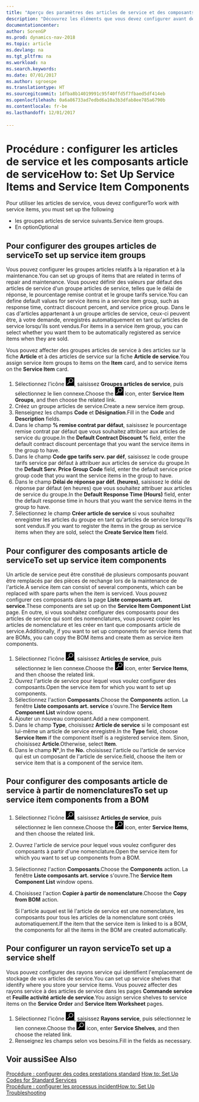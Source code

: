 ```yaml
---
title: "Aperçu des paramètres des articles de service et des composants article de service"
description: "Découvrez les éléments que vous devez configurer avant de pouvoir utiliser des articles de service, notamment les valeurs par défaut telles que le délai de réponse, le pourcentage remise contrat et le groupe tarifs service."
documentationcenter: 
author: SorenGP
ms.prod: dynamics-nav-2018
ms.topic: article
ms.devlang: na
ms.tgt_pltfrm: na
ms.workload: na
ms.search.keywords: 
ms.date: 07/01/2017
ms.author: sgroespe
ms.translationtype: HT
ms.sourcegitcommit: 1dfba8b14019991c95f40ffd5f7fbaed5df414eb
ms.openlocfilehash: 0a6a86733ad7edbd6a10a3b3dfab8ee785a6790b
ms.contentlocale: fr-be
ms.lasthandoff: 12/01/2017

---
```

# <a name="how-to-set-up-service-items-and-service-item-components"></a><span data-ttu-id="691df-103">Procédure : configurer les articles de service et les composants article de service</span><span class="sxs-lookup"><span data-stu-id="691df-103">How to: Set Up Service Items and Service Item Components</span></span>
<span data-ttu-id="691df-104">Pour utiliser les articles de service, vous devez configurer</span><span class="sxs-lookup"><span data-stu-id="691df-104">To work with service items, you must set up the following</span></span>

* <span data-ttu-id="691df-105">les groupes articles de service suivants.</span><span class="sxs-lookup"><span data-stu-id="691df-105">Service item groups.</span></span> 
* <span data-ttu-id="691df-106">En option</span><span class="sxs-lookup"><span data-stu-id="691df-106">Optional</span></span>

## <a name="to-set-up-service-item-groups"></a><span data-ttu-id="691df-107">Pour configurer des groupes articles de service</span><span class="sxs-lookup"><span data-stu-id="691df-107">To set up service item groups</span></span>
<span data-ttu-id="691df-108">Vous pouvez configurer les groupes articles relatifs à la réparation et à la maintenance.</span><span class="sxs-lookup"><span data-stu-id="691df-108">You can set up groups of items that are related in terms of repair and maintenance.</span></span> <span data-ttu-id="691df-109">Vous pouvez définir des valeurs par défaut des articles de service d'un groupe articles de service, telles que le délai de réponse, le pourcentage remise contrat et le groupe tarifs service.</span><span class="sxs-lookup"><span data-stu-id="691df-109">You can define default values for service items in a service item group, such as response time, contract discount percent, and service price group.</span></span> <span data-ttu-id="691df-110">Dans le cas d'articles appartenant à un groupe articles de service, ceux-ci peuvent être, à votre demande, enregistrés automatiquement en tant qu'articles de service lorsqu'ils sont vendus.</span><span class="sxs-lookup"><span data-stu-id="691df-110">For items in a service item group, you can select whether you want them to be automatically registered as service items when they are sold.</span></span>  
  
<span data-ttu-id="691df-111">Vous pouvez affecter des groupes articles de service à des articles sur la fiche **Article** et à des articles de service sur la fiche **Article de service**.</span><span class="sxs-lookup"><span data-stu-id="691df-111">You assign service item groups to items on the **Item** card, and to service items on the **Service Item** card.</span></span>  
  
1. <span data-ttu-id="691df-112">Sélectionnez l'icône ![Page ou état pour la recherche](media/ui-search/search_small.png "Page ou état pour la recherche"), saisissez **Groupes articles de service**, puis sélectionnez le lien connexe.</span><span class="sxs-lookup"><span data-stu-id="691df-112">Choose the ![Search for Page or Report](media/ui-search/search_small.png "Search for Page or Report icon") icon, enter **Service Item Groups**, and then choose the related link.</span></span>  
2. <span data-ttu-id="691df-113">Créez un groupe articles de service.</span><span class="sxs-lookup"><span data-stu-id="691df-113">Create a new service item group.</span></span>  
3. <span data-ttu-id="691df-114">Renseignez les champs **Code** et **Désignation**.</span><span class="sxs-lookup"><span data-stu-id="691df-114">Fill in the **Code** and **Description** fields.</span></span>  
4. <span data-ttu-id="691df-115">Dans le champ **% remise contrat par défaut**, saisissez le pourcentage remise contrat par défaut que vous souhaitez attribuer aux articles de service du groupe.</span><span class="sxs-lookup"><span data-stu-id="691df-115">In the **Default Contract Discount %** field, enter the default contract discount percentage that you want the service items in the group to have.</span></span>  
5. <span data-ttu-id="691df-116">Dans le champ **Code gpe tarifs serv. par déf**, saisissez le code groupe tarifs service par défaut à attribuer aux articles de service du groupe.</span><span class="sxs-lookup"><span data-stu-id="691df-116">In the **Default Serv. Price Group Code** field, enter the default service price group code that you want the service items in the group to have.</span></span>  
6. <span data-ttu-id="691df-117">Dans le champ **Délai de réponse par déf. (heures)**, saisissez le délai de réponse par défaut (en heures) que vous souhaitez attribuer aux articles de service du groupe.</span><span class="sxs-lookup"><span data-stu-id="691df-117">In the **Default Response Time (Hours)** field, enter the default response time in hours that you want the service items in the group to have.</span></span>  
7. <span data-ttu-id="691df-118">Sélectionnez le champ **Créer article de service** si vous souhaitez enregistrer les articles du groupe en tant qu'articles de service lorsqu'ils sont vendus.</span><span class="sxs-lookup"><span data-stu-id="691df-118">If you want to register the items in the group as service items when they are sold, select the **Create Service Item** field.</span></span>  

## <a name="to-set-up-service-item-components"></a><span data-ttu-id="691df-119">Pour configurer des composants article de service</span><span class="sxs-lookup"><span data-stu-id="691df-119">To set up service item components</span></span>
<span data-ttu-id="691df-120">Un article de service peut être constitué de plusieurs composants pouvant être remplacés par des pièces de rechange lors de la maintenance de l'article.</span><span class="sxs-lookup"><span data-stu-id="691df-120">A service item can consist of several components, which can be replaced with spare parts when the item is serviced.</span></span> <span data-ttu-id="691df-121">Vous pouvez configurer ces composants dans la page **Liste composants art. service**.</span><span class="sxs-lookup"><span data-stu-id="691df-121">These components are set up on the **Service Item Component List** page.</span></span> <span data-ttu-id="691df-122">En outre, si vous souhaitez configurer des composants pour des articles de service qui sont des nomenclatures, vous pouvez copier les articles de nomenclature et les créer en tant que composants article de service.</span><span class="sxs-lookup"><span data-stu-id="691df-122">Additionally, if you want to set up components for service items that are BOMs, you can copy the BOM items and create them as service item components.</span></span> 
  
1. <span data-ttu-id="691df-123">Sélectionnez l'icône ![Page ou état pour la recherche](media/ui-search/search_small.png "Page ou état pour la recherche"), saisissez **Articles de service**, puis sélectionnez le lien connexe.</span><span class="sxs-lookup"><span data-stu-id="691df-123">Choose the ![Search for Page or Report](media/ui-search/search_small.png "Search for Page or Report icon") icon, enter **Service Items**, and then choose the related link.</span></span> 
2. <span data-ttu-id="691df-124">Ouvrez l'article de service pour lequel vous voulez configurer des composants.</span><span class="sxs-lookup"><span data-stu-id="691df-124">Open the service item for which you want to set up components.</span></span>  
3. <span data-ttu-id="691df-125">Sélectionnez l'action **Composants**.</span><span class="sxs-lookup"><span data-stu-id="691df-125">Choose the **Components** action.</span></span> <span data-ttu-id="691df-126">La fenêtre **Liste composants art. service** s'ouvre.</span><span class="sxs-lookup"><span data-stu-id="691df-126">The **Service Item Component List** window opens.</span></span>  
4. <span data-ttu-id="691df-127">Ajouter un nouveau composant.</span><span class="sxs-lookup"><span data-stu-id="691df-127">Add a new component.</span></span>  
5. <span data-ttu-id="691df-128">Dans le champ **Type**, choisissez **Article de service** si le composant est lui-même un article de service enregistré.</span><span class="sxs-lookup"><span data-stu-id="691df-128">In the **Type** field, choose **Service Item** if the component itself is a registered service item.</span></span> <span data-ttu-id="691df-129">Sinon, choisissez **Article**.</span><span class="sxs-lookup"><span data-stu-id="691df-129">Otherwise, select **Item**.</span></span>  
6. <span data-ttu-id="691df-130">Dans le champ **N°**,</span><span class="sxs-lookup"><span data-stu-id="691df-130">In the **No.**</span></span> <span data-ttu-id="691df-131">choisissez l'article ou l'article de service qui est un composant de l'article de service.</span><span class="sxs-lookup"><span data-stu-id="691df-131">field, choose the item or service item that is a component of the service item.</span></span>  

## <a name="to-set-up-service-item-components-from-a-bom"></a><span data-ttu-id="691df-132">Pour configurer des composants article de service à partir de nomenclatures</span><span class="sxs-lookup"><span data-stu-id="691df-132">To set up service item components from a BOM</span></span>
1.  <span data-ttu-id="691df-133">Sélectionnez l'icône ![Page ou état pour la recherche](media/ui-search/search_small.png "Page ou état pour la recherche"), saisissez **Articles de service**, puis sélectionnez le lien connexe.</span><span class="sxs-lookup"><span data-stu-id="691df-133">Choose the ![Search for Page or Report](media/ui-search/search_small.png "Search for Page or Report icon") icon, enter **Service Items**, and then choose the related link.</span></span>  
2. <span data-ttu-id="691df-134">Ouvrez l'article de service pour lequel vous voulez configurer des composants à partir d'une nomenclature.</span><span class="sxs-lookup"><span data-stu-id="691df-134">Open the service item for which you want to set up components from a BOM.</span></span>  
3. <span data-ttu-id="691df-135">Sélectionnez l'action **Composants**.</span><span class="sxs-lookup"><span data-stu-id="691df-135">Choose the **Components** action.</span></span> <span data-ttu-id="691df-136">La fenêtre **Liste composants art. service** s'ouvre.</span><span class="sxs-lookup"><span data-stu-id="691df-136">The **Service Item Component List** window opens.</span></span>  
4. <span data-ttu-id="691df-137">Choisissez l'action **Copier à partir de nomenclature**.</span><span class="sxs-lookup"><span data-stu-id="691df-137">Choose the **Copy from BOM** action.</span></span>  
  
    <span data-ttu-id="691df-138">Si l'article auquel est lié l'article de service est une nomenclature, les composants pour tous les articles de la nomenclature sont créés automatiquement.</span><span class="sxs-lookup"><span data-stu-id="691df-138">If the item that the service item is linked to is a BOM, the components for all the items in the BOM are created automatically.</span></span>  

## <a name="to-set-up-a-service-shelf"></a><span data-ttu-id="691df-139">Pour configurer un rayon service</span><span class="sxs-lookup"><span data-stu-id="691df-139">To set up a service shelf</span></span>
<span data-ttu-id="691df-140">Vous pouvez configurer des rayons service qui identifient l'emplacement de stockage de vos articles de service.</span><span class="sxs-lookup"><span data-stu-id="691df-140">You can set up service shelves that identify where you store your service items.</span></span> <span data-ttu-id="691df-141">Vous pouvez affecter des rayons service à des articles de service dans les pages **Commande service** et **Feuille activité article de service**.</span><span class="sxs-lookup"><span data-stu-id="691df-141">You assign service shelves to service items on the **Service Order** and **Service Item Worksheet** pages.</span></span>  
  
1. <span data-ttu-id="691df-142">Sélectionnez l'icône ![Page ou état pour la recherche](media/ui-search/search_small.png "Page ou état pour la recherche"), saisissez **Rayons service**, puis sélectionnez le lien connexe.</span><span class="sxs-lookup"><span data-stu-id="691df-142">Choose the ![Search for Page or Report](media/ui-search/search_small.png "Search for Page or Report icon") icon, enter **Service Shelves**, and then choose the related link.</span></span>
2. <span data-ttu-id="691df-143">Renseignez les champs selon vos besoins.</span><span class="sxs-lookup"><span data-stu-id="691df-143">Fill in the fields as necessary.</span></span>

## <a name="see-also"></a><span data-ttu-id="691df-144">Voir aussi</span><span class="sxs-lookup"><span data-stu-id="691df-144">See Also</span></span>
<span data-ttu-id="691df-145">[Procédure : configurer des codes prestations standard](service-how-setup-service-coding.md) </span><span class="sxs-lookup"><span data-stu-id="691df-145">[How to: Set Up Codes for Standard Services](service-how-setup-service-coding.md) </span></span>  
[<span data-ttu-id="691df-146">Procédure : configurer les processus incident</span><span class="sxs-lookup"><span data-stu-id="691df-146">How to: Set Up Troubleshooting</span></span>](service-how-setup-troubleshooting.md)
